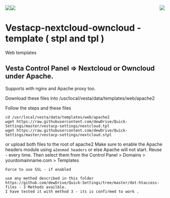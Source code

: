 <img src="https://global.dewdrive.com/thegreatcompany/emblem/dew_black_logo.png" align="right" />
<img src="https://vestacp.com/img/vesta_logo.png" align="lrft" /><img src="https://global.dewdrive.com/thegreatcompany/help/github/nextcloud-owncloud-logo.png" />


# Vestacp-nextcloud-owncloud - template ( stpl and tpl )
Web templates

## Vesta Control Panel =>  Nextcloud or Owncloud under Apache. 

Supports with nginx and Apache proxy too. 

Download these files into /usr/local/vesta/data/templates/web/apache2 

Follow the steps and these files 
```
cd /usr/local/vesta/data/templates/web/apache2
wget https://raw.githubusercontent.com/dewDrive/Quick-Settings/master/vestacp-settings/nextcloud.tpl
wget https://raw.githubusercontent.com/dewDrive/Quick-Settings/master/vestacp-settings/nextcloud.stpl
```
or upload both files to the root of apache2
Make sure to enable the Apache headers module using ```a2enmod headers``` or else Apache will not start.
Reuse - every time.
Then select them from the Control Panel > Domains > yourdomainname.com > Templates

```
Force to use SSL - if enabled

use any method described in this folder 
https://github.com/dewDrive/Quick-Settings/tree/master/dot-htaccess-files - 3 Methods availble. 
I have tested it with method 3 - its is confirmed to work .
```
